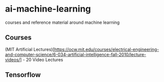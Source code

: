 # ai-machine-learning
courses and reference material around machine learning

## Courses
(MIT Artificial Lectures)[https://ocw.mit.edu/courses/electrical-engineering-and-computer-science/6-034-artificial-intelligence-fall-2010/lecture-videos/] - 20 Video Lectures

## Tensorflow
